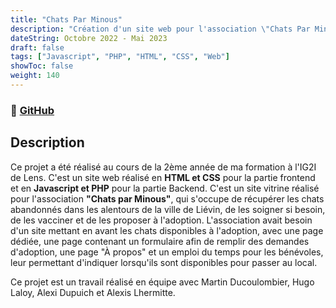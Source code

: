 ```yaml
---
title: "Chats Par Minous"
description: "Création d'un site web pour l'association \"Chats Par Minous\""
dateString: Octobre 2022 - Mai 2023
draft: false
tags: ["Javascript", "PHP", "HTML", "CSS", "Web"]
showToc: false
weight: 140
--- 
```

### 🔗 [GitHub](https://github.com/Maxche124/marathon-web-24)

## Description

Ce projet a été réalisé au cours de la 2ème année de ma formation à l'IG2I de Lens. C'est un site web réalisé en **HTML et CSS** pour la partie frontend et en **Javascript et PHP** pour la partie Backend. C'est un site vitrine réalisé pour l'association **\"Chats par Minous\"**, qui s'occupe de récupérer les chats abandonnés dans les alentours de la ville de Liévin, de les soigner si besoin, de les vacciner et de les proposer à l'adoption. L'association avait besoin d'un site mettant en avant les chats disponibles à l'adoption, avec une page dédiée, une page contenant un formulaire afin de remplir des demandes d'adoption, une page \"À propos\" et un emploi du temps pour les bénévoles, leur permettant d'indiquer lorsqu'ils sont disponibles pour passer au local. 

Ce projet est un travail réalisé en équipe avec Martin Ducoulombier, Hugo Laloy, Alexi Dupuich et Alexis Lhermitte.